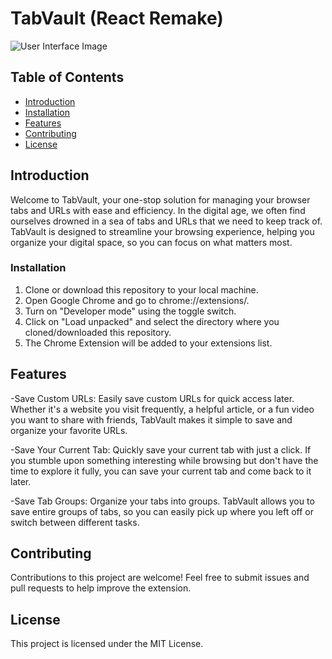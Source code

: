 # TabVault (React Remake)

![User Interface Image](https://github.com/AsharMoin/TabVault-React-Remake/assets/132712315/f59d58e4-98bd-4530-a7fc-4b84c8492017)

## Table of Contents

- [Introduction](#introduction)
- [Installation](#installation)
- [Features](#features)
- [Contributing](#contributing)
- [License](#license)

## Introduction

Welcome to TabVault, your one-stop solution for managing your browser tabs and URLs with ease and efficiency. In the digital age, we often find ourselves drowned in a sea of tabs and URLs that we need to keep track of. TabVault is designed to streamline your browsing experience, helping you organize your digital space, so you can focus on what matters most.

### Installation

1. Clone or download this repository to your local machine.
2. Open Google Chrome and go to chrome://extensions/.
3. Turn on "Developer mode" using the toggle switch.
4. Click on "Load unpacked" and select the directory where you cloned/downloaded this repository.
5. The Chrome Extension will be added to your extensions list.

## Features
-Save Custom URLs: Easily save custom URLs for quick access later. Whether it's a website you visit frequently, a helpful article, or a fun video you want to share with friends, TabVault makes it simple to save and organize your favorite URLs.

-Save Your Current Tab: Quickly save your current tab with just a click. If you stumble upon something interesting while browsing but don't have the time to explore it fully, you can save your current tab and come back to it later.

-Save Tab Groups: Organize your tabs into groups. TabVault allows you to save entire groups of tabs, so you can easily pick up where you left off or switch between different tasks.

## Contributing

Contributions to this project are welcome! Feel free to submit issues and pull requests to help improve the extension.

## License

This project is licensed under the MIT License.
